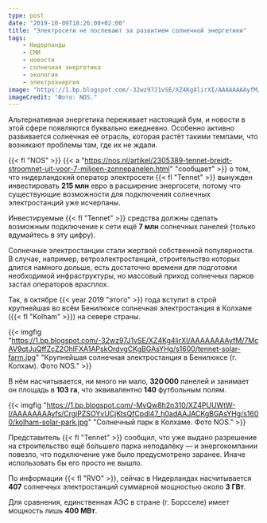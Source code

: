 ```yaml
---
type: post
date: "2019-10-09T18:26:08+02:00"
title: "Электросети не поспевают за развитием солнечной энергетики"
tags:
    - Нидерланды
    - СМИ
    - новости
    - солнечная энергетика
    - экология
    - электроэнергия
image: "https://1.bp.blogspot.com/-32wz97J1vSE/XZ4Kg4lirXI/AAAAAAAAyfM/7McAV9qtJuQffZcZ2OhlFXA1APskOrdvgCKgBGAsYHg/s1600/tennet-solar-farm.jpg"
imageCredit: "Фото: NOS."
---
```


Альтернативная энергетика переживает настоящий бум, и новости в этой сфере появляются буквально ежедневно. Особенно активно развивается солнечная её отрасль, которая растёт такими темпами, что возникают проблемы там, где их не ждали.

{{< fl "NOS" >}} {{< a "https://nos.nl/artikel/2305389-tennet-breidt-stroomnet-uit-voor-7-miljoen-zonnepanelen.html" "сообщает" >}} о том, что нидерландский оператор электросети {{< fl "Tennet" >}} вынужден инвестировать **215 млн** евро в расширение энергосети, потому что существующие возможности для подключения солнечных электростанций уже исчерпаны.

<!--more-->

Инвестируемые {{< fl "Tennet" >}} средства должны сделать возможным подключение к сети ещё **7 млн** солнечных панелей (только вдумайтесь в эту цифру).

Солнечные электростанции стали жертвой собственной популярности. В случае, например, ветроэлектростанций, строительство которых длится намного дольше, есть достаточно времени для подготовки необходимой инфраструктуры, но массовый приход солнечных парков застал операторов врасплох.

Так, в октябре {{< year 2019 "этого" >}} года вступит в строй крупнейшая во всём Бенилюксе солнечная электростанция в Колхаме ({{< fl "Kolham" >}}) на севере страны.

{{< imgfig "https://1.bp.blogspot.com/-32wz97J1vSE/XZ4Kg4lirXI/AAAAAAAAyfM/7McAV9qtJuQffZcZ2OhlFXA1APskOrdvgCKgBGAsYHg/s1600/tennet-solar-farm.jpg" "Крупнейшая солнечная электростанция в Бенилюксе (г. Колхам). Фото NOS." >}}

В нём насчитывается, ни много ни мало, **320 000** панелей и занимает он площадь в **103 га**, что эквивалентно **140** футбольным полям.

{{< imgfig "https://1.bp.blogspot.com/-MvQw8h2n310/XZ4PUUWtW-I/AAAAAAAAyfs/CrgiPZSOYvUCjKtsQfCpdl47_h0adAAJACKgBGAsYHg/s1600/kolham-solar-park.jpg" "Солнечный парк в Колхаме. Фото NOS." >}}

Представитель {{< fl "Tennet" >}} сообщил, что уже выдано разрешение на строительство ещё бо́льшего парка неподалёку — и энергокомпании повезло, что подключение уже было предусмотрено заранее. Иначе использовать бы его просто не вышло.

По информации {{< fl "RVO" >}}, сейчас в Нидерландах насчитывается **407** солнечных электростанций суммарной мощностью около **3 ГВт**.

Для сравнения, единственная АЭС в стране (г. Борсселе) имеет мощность лишь **400 МВт**.